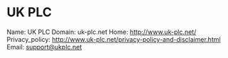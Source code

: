 
# UK PLC

Name: UK PLC
Domain: uk-plc.net
Home: http://www.uk-plc.net/
Privacy_policy: http://www.uk-plc.net/privacy-policy-and-disclaimer.html
Email: support@ukplc.net
